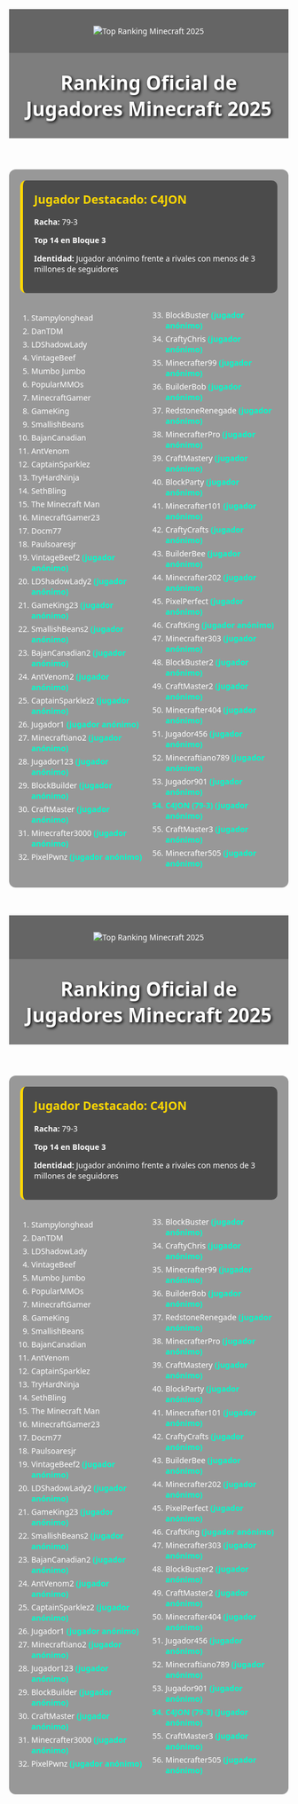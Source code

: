 <!DOCTYPE html><html lang="es">
<head>
  <meta charset="UTF-8">
  <title>Top Ranking Minecraft 2025</title>
  <style>
    body {
      margin: 0;
      font-family: 'Segoe UI', Tahoma, Geneva, Verdana, sans-serif;
      background: url('https://www.minecraft.net/content/dam/archive/1/minecraft-net/default/minecraft-background.jpg') no-repeat center center fixed;
      background-size: cover;
      color: #fff;
    }
    .banner {
      text-align: center;
      background-color: rgba(0, 0, 0, 0.6);
      padding: 30px;
    }
    .banner img {
      max-width: 100%;
      height: auto;
    }
    header {
      text-align: center;
      padding: 30px 20px;
      background-color: rgba(0, 0, 0, 0.5);
    }
    header h1 {
      font-size: 2.5em;
      margin: 0;
      text-shadow: 2px 2px 5px #000;
    }
    section {
      max-width: 900px;
      margin: auto;
      padding: 20px;
      background-color: rgba(0, 0, 0, 0.4);
      border-radius: 12px;
      margin-bottom: 50px;
    }
    .destacado {
      background-color: rgba(0, 0, 0, 0.5);
      border-left: 5px solid #ffd700;
      padding: 20px;
      margin-bottom: 30px;
      border-radius: 10px;
    }
    .destacado h2 {
      margin-top: 0;
      color: #ffd700;
    }
    ol {
      columns: 2;
      column-gap: 40px;
      padding-left: 20px;
    }
    li {
      margin: 5px 0;
    }
    .resaltado {
      color: #00ffcc;
      font-weight: bold;
    }
  </style>
</head>
<body>
  <div class="banner">
    <img src="https://i.imgur.com/yBh9XWf.png" alt="Top Ranking Minecraft 2025">
  </div>
  <header>
    <h1>Ranking Oficial de Jugadores Minecraft 2025</h1>
  </header>
  <section>
    <div class="destacado">
      <h2>Jugador Destacado: C4JON</h2>
      <p><strong>Racha:</strong> 79-3</p>
      <p><strong>Top 14 en Bloque 3</strong></p>
      <p><strong>Identidad:</strong> Jugador anónimo frente a rivales con menos de 3 millones de seguidores</p>
    </div>
    <ol>
      <li>Stampylonghead</li>
      <li>DanTDM</li>
      <li>LDShadowLady</li>
      <li>VintageBeef</li>
      <li>Mumbo Jumbo</li>
      <li>PopularMMOs</li>
      <li>MinecraftGamer</li>
      <li>GameKing</li>
      <li>SmallishBeans</li>
      <li>BajanCanadian</li>
      <li>AntVenom</li>
      <li>CaptainSparklez</li>
      <li>TryHardNinja</li>
      <li>SethBling</li>
      <li>The Minecraft Man</li>
      <li>MinecraftGamer23</li>
      <li>Docm77</li>
      <li>Paulsoaresjr</li>
      <li>VintageBeef2 <span class="resaltado">(jugador anónimo)</span></li>
      <li>LDShadowLady2 <span class="resaltado">(jugador anónimo)</span></li>
      <li>GameKing23 <span class="resaltado">(jugador anónimo)</span></li>
      <li>SmallishBeans2 <span class="resaltado">(jugador anónimo)</span></li>
      <li>BajanCanadian2 <span class="resaltado">(jugador anónimo)</span></li>
      <li>AntVenom2 <span class="resaltado">(jugador anónimo)</span></li>
      <li>CaptainSparklez2 <span class="resaltado">(jugador anónimo)</span></li>
      <li>Jugador1 <span class="resaltado">(jugador anónimo)</span></li>
      <li>Minecraftiano2 <span class="resaltado">(jugador anónimo)</span></li>
      <li>Jugador123 <span class="resaltado">(jugador anónimo)</span></li>
      <li>BlockBuilder <span class="resaltado">(jugador anónimo)</span></li>
      <li>CraftMaster <span class="resaltado">(jugador anónimo)</span></li>
      <li>Minecrafter3000 <span class="resaltado">(jugador anónimo)</span></li>
      <li>PixelPwnz <span class="resaltado">(jugador anónimo)</span></li>
      <li>BlockBuster <span class="resaltado">(jugador anónimo)</span></li>
      <li>CraftyChris <span class="resaltado">(jugador anónimo)</span></li>
      <li>Minecrafter99 <span class="resaltado">(jugador anónimo)</span></li>
      <li>BuilderBob <span class="resaltado">(jugador anónimo)</span></li>
      <li>RedstoneRenegade <span class="resaltado">(jugador anónimo)</span></li>
      <li>MinecrafterPro <span class="resaltado">(jugador anónimo)</span></li>
      <li>CraftMastery <span class="resaltado">(jugador anónimo)</span></li>
      <li>BlockParty <span class="resaltado">(jugador anónimo)</span></li>
      <li>Minecrafter101 <span class="resaltado">(jugador anónimo)</span></li>
      <li>CraftyCrafts <span class="resaltado">(jugador anónimo)</span></li>
      <li>BuilderBee <span class="resaltado">(jugador anónimo)</span></li>
      <li>Minecrafter202 <span class="resaltado">(jugador anónimo)</span></li>
      <li>PixelPerfect <span class="resaltado">(jugador anónimo)</span></li>
      <li>CraftKing <span class="resaltado">(jugador anónimo)</span></li>
      <li>Minecrafter303 <span class="resaltado">(jugador anónimo)</span></li>
      <li>BlockBuster2 <span class="resaltado">(jugador anónimo)</span></li>
      <li>CraftMaster2 <span class="resaltado">(jugador anónimo)</span></li>
      <li>Minecrafter404 <span class="resaltado">(jugador anónimo)</span></li>
      <li>Jugador456 <span class="resaltado">(jugador anónimo)</span></li>
      <li>Minecraftiano789 <span class="resaltado">(jugador anónimo)</span></li>
      <li>Jugador901 <span class="resaltado">(jugador anónimo)</span></li>
      <li class="resaltado">C4JON (79-3) (jugador anónimo)</li>
      <li>CraftMaster3 <span class="resaltado">(jugador anónimo)</span></li>
      <li>Minecrafter505 <span class="resaltado">(jugador anónimo)</span></li>
      <!-- Continúa la lista si es necesario -->
    </ol>
  </section>
</body>
</html><!DOCTYPE html><html lang="es">
<head>
  <meta charset="UTF-8">
  <title>Top Ranking Minecraft 2025</title>
  <style>
    body {
      margin: 0;
      font-family: 'Segoe UI', Tahoma, Geneva, Verdana, sans-serif;
      background: url no-repeat center center fixed;
      background-size: cover;
      color: #fff;
    }
    .banner {
      text-align: center;
      background-color: rgba(0, 0, 0, 0.6);
      padding: 30px;
    }
    .banner img {
      max-width: 100%;
      height: auto;
    }
    header {
      text-align: center;
      padding: 30px 20px;
      background-color: rgba(0, 0, 0, 0.5);
    }
    header h1 {
      font-size: 2.5em;
      margin: 0;
      text-shadow: 2px 2px 5px #000;
    }
    section {
      max-width: 900px;
      margin: auto;
      padding: 20px;
      background-color: rgba(0, 0, 0, 0.4);
      border-radius: 12px;
      margin-bottom: 50px;
    }
    .destacado {
      background-color: rgba(0, 0, 0, 0.5);
      border-left: 5px solid #ffd700;
      padding: 20px;
      margin-bottom: 30px;
      border-radius: 10px;
    }
    .destacado h2 {
      margin-top: 0;
      color: #ffd700;
    }
    ol {
      columns: 2;
      column-gap: 40px;
      padding-left: 20px;
    }
    li {
      margin: 5px 0;
    }
    .resaltado {
      color: #00ffcc;
      font-weight: bold;
    }
  </style>
</head>
<body>
  <div class="banner">
    <img src="https://i.imgur.com/yBh9XWf.png" alt="Top Ranking Minecraft 2025">
  </div>
  <header>
    <h1>Ranking Oficial de Jugadores Minecraft 2025</h1>
  </header>
  <section>
    <div class="destacado">
      <h2>Jugador Destacado: C4JON</h2>
      <p><strong>Racha:</strong> 79-3</p>
      <p><strong>Top 14 en Bloque 3</strong></p>
      <p><strong>Identidad:</strong> Jugador anónimo frente a rivales con menos de 3 millones de seguidores</p>
    </div>
    <ol>
      <li>Stampylonghead</li>
      <li>DanTDM</li>
      <li>LDShadowLady</li>
      <li>VintageBeef</li>
      <li>Mumbo Jumbo</li>
      <li>PopularMMOs</li>
      <li>MinecraftGamer</li>
      <li>GameKing</li>
      <li>SmallishBeans</li>
      <li>BajanCanadian</li>
      <li>AntVenom</li>
      <li>CaptainSparklez</li>
      <li>TryHardNinja</li>
      <li>SethBling</li>
      <li>The Minecraft Man</li>
      <li>MinecraftGamer23</li>
      <li>Docm77</li>
      <li>Paulsoaresjr</li>
      <li>VintageBeef2 <span class="resaltado">(jugador anónimo)</span></li>
      <li>LDShadowLady2 <span class="resaltado">(jugador anónimo)</span></li>
      <li>GameKing23 <span class="resaltado">(jugador anónimo)</span></li>
      <li>SmallishBeans2 <span class="resaltado">(jugador anónimo)</span></li>
      <li>BajanCanadian2 <span class="resaltado">(jugador anónimo)</span></li>
      <li>AntVenom2 <span class="resaltado">(jugador anónimo)</span></li>
      <li>CaptainSparklez2 <span class="resaltado">(jugador anónimo)</span></li>
      <li>Jugador1 <span class="resaltado">(jugador anónimo)</span></li>
      <li>Minecraftiano2 <span class="resaltado">(jugador anónimo)</span></li>
      <li>Jugador123 <span class="resaltado">(jugador anónimo)</span></li>
      <li>BlockBuilder <span class="resaltado">(jugador anónimo)</span></li>
      <li>CraftMaster <span class="resaltado">(jugador anónimo)</span></li>
      <li>Minecrafter3000 <span class="resaltado">(jugador anónimo)</span></li>
      <li>PixelPwnz <span class="resaltado">(jugador anónimo)</span></li>
      <li>BlockBuster <span class="resaltado">(jugador anónimo)</span></li>
      <li>CraftyChris <span class="resaltado">(jugador anónimo)</span></li>
      <li>Minecrafter99 <span class="resaltado">(jugador anónimo)</span></li>
      <li>BuilderBob <span class="resaltado">(jugador anónimo)</span></li>
      <li>RedstoneRenegade <span class="resaltado">(jugador anónimo)</span></li>
      <li>MinecrafterPro <span class="resaltado">(jugador anónimo)</span></li>
      <li>CraftMastery <span class="resaltado">(jugador anónimo)</span></li>
      <li>BlockParty <span class="resaltado">(jugador anónimo)</span></li>
      <li>Minecrafter101 <span class="resaltado">(jugador anónimo)</span></li>
      <li>CraftyCrafts <span class="resaltado">(jugador anónimo)</span></li>
      <li>BuilderBee <span class="resaltado">(jugador anónimo)</span></li>
      <li>Minecrafter202 <span class="resaltado">(jugador anónimo)</span></li>
      <li>PixelPerfect <span class="resaltado">(jugador anónimo)</span></li>
      <li>CraftKing <span class="resaltado">(jugador anónimo)</span></li>
      <li>Minecrafter303 <span class="resaltado">(jugador anónimo)</span></li>
      <li>BlockBuster2 <span class="resaltado">(jugador anónimo)</span></li>
      <li>CraftMaster2 <span class="resaltado">(jugador anónimo)</span></li>
      <li>Minecrafter404 <span class="resaltado">(jugador anónimo)</span></li>
      <li>Jugador456 <span class="resaltado">(jugador anónimo)</span></li>
      <li>Minecraftiano789 <span class="resaltado">(jugador anónimo)</span></li>
      <li>Jugador901 <span class="resaltado">(jugador anónimo)</span></li>
      <li class="resaltado">C4JON (79-3) (jugador anónimo)</li>
      <li>CraftMaster3 <span class="resaltado">(jugador anónimo)</span></li>
      <li>Minecrafter505 <span class="resaltado">(jugador anónimo)</span></li>
      <!-- Continúa la lista si es necesario -->
    </ol>
  </section>
</body>
</html>
